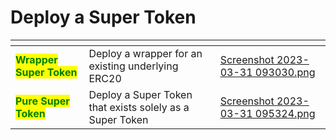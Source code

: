 # Deploy a Super Token

<table data-view="cards"><thead><tr><th></th><th></th><th data-hidden data-card-cover data-type="files"></th></tr></thead><tbody><tr><td><mark style="color:green;"><strong>Wrapper Super Token</strong></mark></td><td>Deploy a wrapper for an existing underlying ERC20</td><td><a href="../../../.gitbook/assets/Screenshot 2023-03-31 093030.png">Screenshot 2023-03-31 093030.png</a></td></tr><tr><td><mark style="color:green;"><strong>Pure Super Token</strong></mark></td><td>Deploy a Super Token that exists solely as a Super Token</td><td><a href="../../../.gitbook/assets/Screenshot 2023-03-31 095324.png">Screenshot 2023-03-31 095324.png</a></td></tr></tbody></table>

